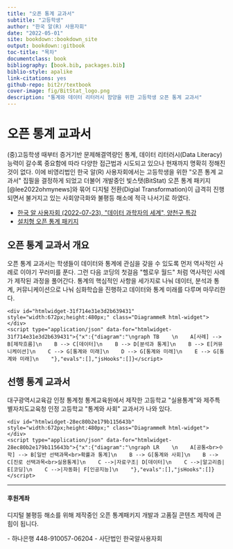 ```yaml
--- 
title: "오픈 통계 교과서"
subtitle: "고등학생"
author: "한국 알(R) 사용자회"
date: "2022-05-01"
site: bookdown::bookdown_site
output: bookdown::gitbook
toc-title: "목차"   
documentclass: book
bibliography: [book.bib, packages.bib]
biblio-style: apalike
link-citations: yes
github-repo: bit2r/textbook
cover-image: fig/BitStat_logo.png
description: "통계와 데이터 리터러시 함양을 위한 고등학생 오픈 통계 교과서"
---
```




# 오픈 통계 교과서

(중)고등학생 때부터 증거기반 문제해결역량인 통계, 
데이터 리터러시(Data Literacy) 능력이 갈수록 중요함에 따라 다양한 접근법과 
시도되고 있으나 현재까지 명확히 정해진 것이 없다.
이에 비영리법인 한국 알(R) 사용자회에서는 고등학생을 위한 "오픈 통계 교과서"
집필을 결정하게 되었고 더불어 개발중인 빛스탯(BitStat) 오픈 통계 패키지[@lee2022ohmynews]와 묶어 
디지털 전환(Digial Transformation)이 급격히 진행되면서 불거지고 있는 
사회양극화와 불평등 해소에 적극 나서기로 하였다.


- [한국 알 사용자회 (2022-07-23), "데이터 과학자의 세계", 양천구 특강](http://aispiration.com/ds-authoring/ds-world-student.html)
- [설치형 오픈 통계 패키지](https://r2bit.com/Rcmdr/)

## 오픈 통계 교과서 개요

오픈 통계 교과서는 학생들이 데이터와 통계에 관심을 갖을 수 있도록 먼저 역사적인 사례로 이야기 꾸러미를 푼다.
그런 다음 코딩의 첫걸음 "헬로우 월드" 처럼 역사적인 사례가 제작된 과정을 풀어간다.
통계의 핵심적인 사항을 세가지로 나눠 데이터, 분석과 통계, 커뮤니케이션으로 나눠 심화학습을 진행하고
데이터와 통계 미래를 다루며 마무리한다.



```{=html}
<div id="htmlwidget-31f714e31e3d2b639431" style="width:672px;height:480px;" class="DiagrammeR html-widget"></div>
<script type="application/json" data-for="htmlwidget-31f714e31e3d2b639431">{"x":{"diagram":"\ngraph TB    \n    A[사례] --> B[제작흐름]\n    B --> C[데이터]\n    B --> D[분석과 통계]\n    B --> E[커뮤니케이션]\n    C --> G[통계와 미래]\n    D --> G[통계와 미래]\n    E --> G[통계와 미래]\n    "},"evals":[],"jsHooks":[]}</script>
```


## 선행 통계 교과서

대구광역시교육감 인정 통계청 통계교육원에서 제작한 고등학교 "실용통계"와 제주특별자치도교육청 인정 고등학교
"통계와 사회" 교과서가 나와 있다.


```{=html}
<div id="htmlwidget-28ec80b2e179b115643b" style="width:672px;height:480px;" class="DiagrammeR html-widget"></div>
<script type="application/json" data-for="htmlwidget-28ec80b2e179b115643b">{"x":{"diagram":"\ngraph LR    \n    A[공통<br>수학] --> B[일반 선택과목<br>확률과 통계]\n    B --> G[통계와 사회]\n    B --> C[진로 선택과목<br>실용통계]\n    C -->|자료구조| D[데이터]\n    C -->|알고리즘| E[코딩]\n    C -->|자동화| F[인공지능]\n    "},"evals":[],"jsHooks":[]}</script>
```


---

<h4> 후원계좌 </h4>

디지털 불평등 해소를 위해 제작중인 오픈 통계패키지 개발과 고품질 콘텐츠 제작에 큰 힘이 됩니다.

<div class="container">
  <div class="bd-callout bd-callout-primary">
      - 하나은행 448-910057-06204
      - 사단법인 한국알사용자회
  </div>
</div>


